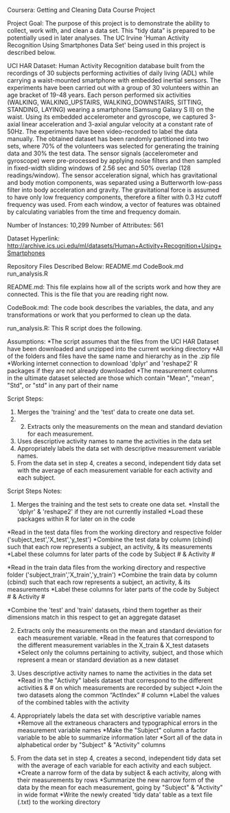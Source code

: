 Coursera: Getting and Cleaning Data Course Project

Project Goal:
The purpose of this project is to demonstrate the ability to collect, work with, and clean a data set. 
This "tidy data" is prepared to be potentially used in later analyses. 
The UC Irvine 'Human Activity Recognition Using Smartphones Data Set' being used in this project is described below.

UCI HAR Dataset:
Human Activity Recognition database built from the recordings of 30 subjects performing activities of daily living (ADL) while carrying a waist-mounted smartphone with embedded inertial sensors.
The experiments have been carried out with a group of 30 volunteers within an age bracket of 19-48 years. Each person performed six activities (WALKING, WALKING_UPSTAIRS, WALKING_DOWNSTAIRS, SITTING, STANDING, LAYING) wearing a smartphone (Samsung Galaxy S II) on the waist. Using its embedded accelerometer and gyroscope, we captured 3-axial linear acceleration and 3-axial angular velocity at a constant rate of 50Hz. The experiments have been video-recorded to label the data manually. The obtained dataset has been randomly partitioned into two sets, where 70% of the volunteers was selected for generating the training data and 30% the test data.
The sensor signals (accelerometer and gyroscope) were pre-processed by applying noise filters and then sampled in fixed-width sliding windows of 2.56 sec and 50% overlap (128 readings/window). The sensor acceleration signal, which has gravitational and body motion components, was separated using a Butterworth low-pass filter into body acceleration and gravity. The gravitational force is assumed to have only low frequency components, therefore a filter with 0.3 Hz cutoff frequency was used. From each window, a vector of features was obtained by calculating variables from the time and frequency domain.

Number of Instances: 10,299
Number of Attributes: 561

Dataset Hyperlink:
http://archive.ics.uci.edu/ml/datasets/Human+Activity+Recognition+Using+Smartphones


Repository Files Described Below:
README.md
CodeBook.md
run_analysis.R

README.md:
This file explains how all of the scripts work and how they are connected.
This is the file that you are reading right now.

CodeBook.md:
The code book describes the variables, the data, and any transformations or work that you performed to clean up the data.

run_analysis.R:
This R script does the following. 

Assumptions:
*The script assumes that the files from the UCI HAR Dataset have been downloaded and unzipped into the current working directory
*All of the folders and files have the same name and hierarchy as in the .zip file
*Working internet connection to download 'dplyr' and 'reshape2' R packages if they are not already downloaded
*The measurement columns in the ultimate dataset selected are those which contain "Mean", "mean", "Std", or "std" in any part of their name

Script Steps:
1. Merges the 'training' and the 'test' data to create one data set.
2. 2. Extracts only the measurements on the mean and standard deviation for each measurement. 
3. Uses descriptive activity names to name the activities in the data set
4. Appropriately labels the data set with descriptive measurement variable names. 
5. From the data set in step 4, creates a second, independent tidy data set with the average of each measurement variable for each activity and each subject.

Script Steps Notes:
1. Merges the training and the test sets to create one data set.
*Install the 'dplyr' & 'reshape2' if they are not currently installed
*Load these packages within R for later on in the code

*Read in the test data files from the working directory and respective folder ('subject_test','X_test','y_test')
*Combine the test data by column (cbind) such that each row represents a subject, an activity, & its measurements
*Label these columns for later parts of the code by Subject # & Activity #

*Read in the train data files from the working directory and respective folder ('subject_train','X_train','y_train')
*Combine the train data by column (cbind) such that each row represents a subject, an activity, & its measurements
*Label these columns for later parts of the code by Subject # & Activity #

*Combine the 'test' and 'train' datasets, rbind them together as their dimensions match in this respect to get an aggregate dataset

2. Extracts only the measurements on the mean and standard deviation for each measurement variable. 
*Read in the features that correspond to the different measurement variables in the X_train & X_test datasets
*Select only the columns pertaining to activity, subject, and those which represent a mean or standard deviation as a new dataset

3. Uses descriptive activity names to name the activities in the data set
*Read in the "Activity" labels dataset that correspond to the different activities & # on which measurements are recorded by subject
*Join the two datasets along the common “ActIndex” # column
*Label the values of the combined tables with the activity

4. Appropriately labels the data set with descriptive variable names
*Remove all the extraneous characters and typographical errors in the measurement variable names
*Make the "Subject" column a factor variable to be able to summarize information later
*Sort all of the data in alphabetical order by "Subject" & "Activity" columns

5. From the data set in step 4, creates a second, independent tidy data set with the average of each variable for each activity and each subject.
*Create a narrow form of the data by subject & each activity, along with their measurements by rows
*Summarize the new narrow form of the data by the mean for each measurement, going by "Subject" & "Activity" in wide format
*Write the newly created 'tidy data' table as a text file (.txt) to the working directory
